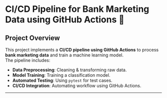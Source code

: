 # CI/CD Pipeline for Bank Marketing Data using GitHub Actions 🚀

##  Project Overview  
This project implements a **CI/CD pipeline using GitHub Actions** to process **bank marketing data** and train a machine learning model.  
The pipeline includes:  
- **Data Preprocessing**: Cleaning & transforming raw data.  
- **Model Training**: Training a classification model.  
- **Automated Testing**: Using `pytest` for test cases.  
- **CI/CD Integration**: Automating workflow using GitHub Actions.  

---
 

